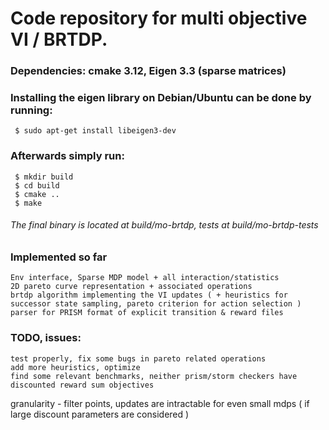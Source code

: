 #	Code repository for multi objective VI / BRTDP.


### Dependencies: cmake 3.12, Eigen 3.3 (sparse matrices)

### Installing the eigen library on Debian/Ubuntu can be done by running:
	 $ sudo apt-get install libeigen3-dev

### Afterwards simply run:
	 $ mkdir build
	 $ cd build
	 $ cmake ..
	 $ make

###### The final binary is located at build/mo-brtdp, tests at build/mo-brtdp-tests

### Implemented so far
	Env interface, Sparse MDP model + all interaction/statistics
 	2D pareto curve representation + associated operations
  	brtdp algorithm implementing the VI updates ( + heuristics for successor state sampling, pareto criterion for action selection )
   	parser for PRISM format of explicit transition & reward files

### TODO, issues:
	test properly, fix some bugs in pareto related operations
 	add more heuristics, optimize
 	find some relevant benchmarks, neither prism/storm checkers have discounted reward sum objectives
  granularity - filter points, updates are intractable for even small mdps ( if large discount parameters are considered )
